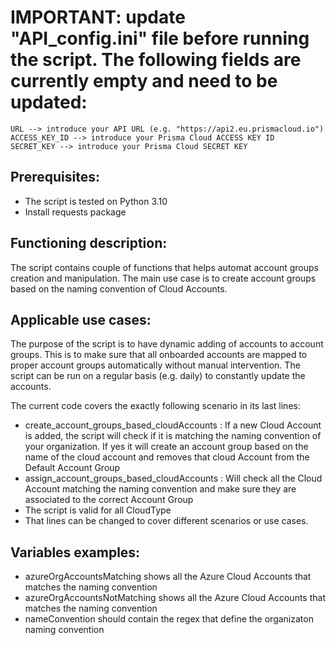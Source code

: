 # IMPORTANT: update "API_config.ini" file before running the script. The following fields are currently empty and need to be updated:
```
URL --> introduce your API URL (e.g. "https://api2.eu.prismacloud.io")
ACCESS_KEY_ID --> introduce your Prisma Cloud ACCESS KEY ID
SECRET_KEY --> introduce your Prisma Cloud SECRET KEY
```
## Prerequisites:
- The script is tested on Python 3.10
- Install requests package
    
## Functioning description:

The script contains couple of functions that helps automat account groups creation and manipulation. The main use case is to create account groups based on the naming convention of Cloud Accounts.


## Applicable use cases:

The purpose of the script is to have dynamic adding of accounts to account groups. This is to make sure that all onboarded accounts are mapped to proper account groups automatically without manual intervention. The script can be run on a regular basis (e.g. daily) to constantly update the accounts.

The current code covers the exactly following scenario in its last lines:
- create_account_groups_based_cloudAccounts : If a new Cloud Account is added, the script will check if it is matching the naming convention of your organization. If yes it will create an account group based on the name of the cloud account and removes that cloud Account from the Default Account Group  
- assign_account_groups_based_cloudAccounts : Will check all the Cloud Account matching the naming convention and make sure they are associated to the correct Account Group
- The script is valid for all CloudType
- That lines can be changed to cover different scenarios or use cases.
## Variables examples:

- azureOrgAccountsMatching shows all the Azure Cloud Accounts that matches the naming convention
- azureOrgAccountsNotMatching shows all the Azure Cloud Accounts that matches the naming convention
- nameConvention should contain the regex that define the organizaton naming convention

